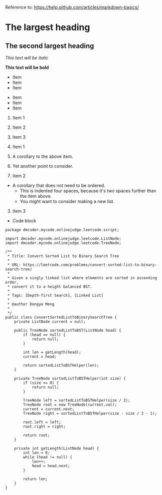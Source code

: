 Reference to: https://help.github.com/articles/markdown-basics/

# The largest heading

## The second largest heading

*This text will be italic*

**This text will be bold**

* Item
* Item
* Item

- Item
- Item
- Item

1. Item 1
2. Item 2
3. Item 3

1. Item 1
  1. A corollary to the above item.
  2. Yet another point to consider.
2. Item 2
  * A corollary that does not need to be ordered.
    * This is indented four spaces, because it's two spaces further than the item above.
    * You might want to consider making a new list.
3. Item 3


* Code block

```
package dmcoder.mycode.onlinejudge.leetcode.script;

import dmcoder.mycode.onlinejudge.leetcode.ListNode;
import dmcoder.mycode.onlinejudge.leetcode.TreeNode;

/**
 * Title: Convert Sorted List to Binary Search Tree
 * 
 * URL: https://leetcode.com/problems/convert-sorted-list-to-binary-search-tree/
 * 
 * Given a singly linked list where elements are sorted in ascending order,
 * convert it to a height balanced BST.
 * 
 * Tags: [Depth-first Search], [Linked List]
 * 
 * @author Dongye Meng
 *
 */
public class ConvertSortedListToBinarySearchTree {
	private ListNode current = null;

	public TreeNode sortedListToBST(ListNode head) {
		if (head == null) {
			return null;
		}

		int len = getLength(head);
		current = head;

		return sortedListToBSTHelper(len);
	}

	private TreeNode sortedListToBSTHelper(int size) {
		if (size <= 0) {
			return null;
		}

		TreeNode left = sortedListToBSTHelper(size / 2);
		TreeNode root = new TreeNode(current.val);
		current = current.next;
		TreeNode right = sortedListToBSTHelper(size - size / 2 - 1);

		root.left = left;
		root.right = right;

		return root;
	}

	private int getLength(ListNode head) {
		int len = 0;
		while (head != null) {
			len++;
			head = head.next;
		}

		return len;
	}
}
```
